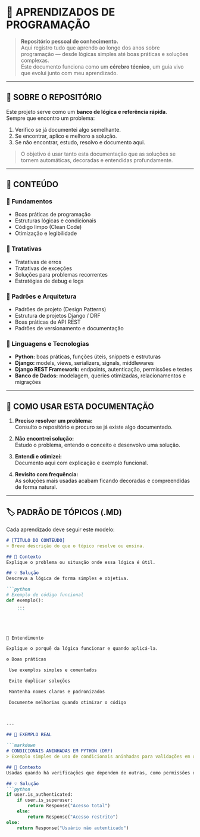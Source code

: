 # 🧠 APRENDIZADOS DE PROGRAMAÇÃO

> **Repositório pessoal de conhecimento.**  
> Aqui registro tudo que aprendo ao longo dos anos sobre programação — desde lógicas simples até boas práticas e soluções complexas.  
> Este documento funciona como um **cérebro técnico**, um guia vivo que evolui junto com meu aprendizado.

---

## 📘 SOBRE O REPOSITÓRIO

Este projeto serve como um **banco de lógica e referência rápida**.  
Sempre que encontro um problema:
1. Verifico se já documentei algo semelhante.
2. Se encontrar, aplico e melhoro a solução.
3. Se não encontrar, estudo, resolvo e documento aqui.

> O objetivo é usar tanto esta documentação que as soluções se tornem automáticas, decoradas e entendidas profundamente.

---

## 📂 CONTEÚDO

### 🔧 Fundamentos
- Boas práticas de programação  
- Estruturas lógicas e condicionais  
- Código limpo (Clean Code)  
- Otimização e legibilidade  

### 🧰 Tratativas
- Tratativas de erros  
- Tratativas de exceções  
- Soluções para problemas recorrentes  
- Estratégias de debug e logs  

### 🧩 Padrões e Arquitetura
- Padrões de projeto (Design Patterns)  
- Estrutura de projetos Django / DRF  
- Boas práticas de API REST  
- Padrões de versionamento e documentação  

### 🐍 Linguagens e Tecnologias
- **Python:** boas práticas, funções úteis, snippets e estruturas  
- **Django:** models, views, serializers, signals, middlewares  
- **Django REST Framework:** endpoints, autenticação, permissões e testes  
- **Banco de Dados:** modelagem, queries otimizadas, relacionamentos e migrações  

---

## 🧱 COMO USAR ESTA DOCUMENTAÇÃO

1. **Preciso resolver um problema:**  
   Consulto o repositório e procuro se já existe algo documentado.

2. **Não encontrei solução:**  
   Estudo o problema, entendo o conceito e desenvolvo uma solução.

3. **Entendi e otimizei:**  
   Documento aqui com explicação e exemplo funcional.

4. **Revisito com frequência:**  
   As soluções mais usadas acabam ficando decoradas e compreendidas de forma natural.

---

## 🏷️ PADRÃO DE TÓPICOS (.MD)

Cada aprendizado deve seguir este modelo:

```markdown
# [TÍTULO DO CONTEÚDO]
> Breve descrição do que o tópico resolve ou ensina.

## 🧩 Contexto
Explique o problema ou situação onde essa lógica é útil.

## 💡 Solução
Descreva a lógica de forma simples e objetiva.

```python
# Exemplo de código funcional
def exemplo():
    ...
    ```




🧠 Entendimento

Explique o porquê da lógica funcionar e quando aplicá-la.

⚙️ Boas práticas

 Use exemplos simples e comentados

 Evite duplicar soluções

 Mantenha nomes claros e padronizados

 Documente melhorias quando otimizar o código


 
---

## 🧭 EXEMPLO REAL

```markdown
# CONDICIONAIS ANINHADAS EM PYTHON (DRF)
> Exemplo simples de uso de condicionais aninhadas para validações em uma view.

## 🧩 Contexto
Usadas quando há verificações que dependem de outras, como permissões ou autenticações.

## 💡 Solução
```python
if user.is_authenticated:
    if user.is_superuser:
        return Response("Acesso total")
    else:
        return Response("Acesso restrito")
else:
    return Response("Usuário não autenticado")
